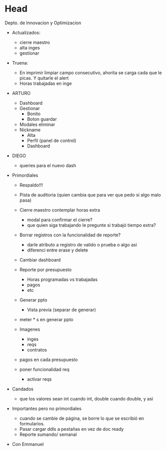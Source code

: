 # Head
Depto. de Innovacion y Optimizacion

- Actualizados:
  - cierre maestro
  - alta inges
  - gestionar
  
- Truena:
  - En imprimir limpiar campo consecutivo, ahorita se carga cada que le picas. Y quitarle el alert
  - Horas trabajadas en inge

- ARTURO
  - Dashboard
  - Gestionar
    - Bonito
    - Boton guardar
  - Modales eliminar
  - Nickname
    - Alta
    - Perfil (panel de control)
    - Dashboard
  
- DIEGO
  - queries para el nuevo dash
    
- Primordiales
  - Respaldo!!!
  - Pista de auditoria (quien cambia que para ver que pedo si algo malo pasa)
  - Cierre maestro contemplar horas extra
    - modal para confirmar el cierre?
    - que quien siga trabajando le pregunte si trabajó tiempo extra?
  - Borrar registros con la funcionalidad de reporte?
    - darle atributo a registro de valido o prueba o algo asi
    - diferenci entre erase y delete
    
  - Cambiar dashboard
  - Reporte por presupuesto
    - Horas programadas vs trabajadas
    - pagos
    - etc
  
  - Generar ppto
    - Vista previa (separar de generar)
  - meter * s en generar ppto

  - Imagenes 
    - inges
    - reqs
    - contratos
  - pagos en cada presupuesto
  - poner funcionalidad req
    - activar reqs
  
- Candados
  - que los valores sean int cuando int, double cuando double, y así

- Importantes pero no primordiales
  - cuando se cambie de página, se borre lo que se escribió en formularios.
  - Pasar cargar ddls a pestañas en vez de doc ready
  - Reporte sumando/ semanal
- Con Emmanuel
